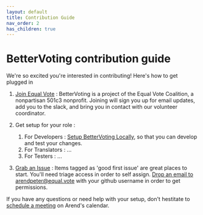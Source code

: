 ```yaml
---
layout: default
title: Contribution Guide
nav_order: 2
has_children: true
---
```


# BetterVoting contribution guide

We're so excited you're interested in contributing! Here's how to get plugged in

1. [Join Equal Vote](https://equal.vote/join) : BetterVoting is a project of the Equal Vote Coalition, a nonpartisan 501c3 nonprofit. Joining will sign you up for email updates, add you to the slack, and bring you in contact with our volunteer coordinator. 

1. Get setup for your role : 
    1. For Developers : [Setup BetterVoting Locally](contributions/1_local_setup.html), so that you can develop and test your changes.
    1. For Translators : ...
    1. For Testers : ...

1. [Grab an Issue](https://github.com/Equal-Vote/star-server/issues) : Items tagged as 'good first issue' are great places to start. You'll need triage access in order to self assign. [Drop an email to arendpeter@equal.vote](mailto:arendpeter@equal.vote?subject=Triage%20Permissions%20Request&body=Hi%20there!%20Please%20add%20triage%20permissions%20for%20INSERT_GITHUB_USER_NAME.) with your github username in order to get permissions.

If you have any questions or need help with your setup, don't hestitate to [schedule a meeting](https://starvoting.org/meeting) on Arend's calendar.